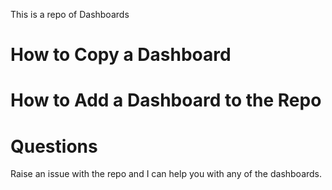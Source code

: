 This is a repo of Dashboards

# How to Copy a Dashboard

# How to Add a Dashboard to the Repo

# Questions

Raise an issue with the repo and I can help you with any of the dashboards.
